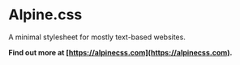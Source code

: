 # Alpine.css

A minimal stylesheet for mostly text-based websites.

**Find out more at [https://alpinecss.com](https://alpinecss.com).**